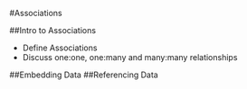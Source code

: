 #Associations

##Intro to Associations
* Define Associations
* Discuss one:one, one:many and many:many relationships

##Embedding Data
##Referencing Data
